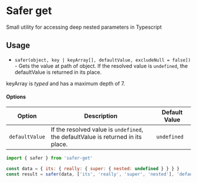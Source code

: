 # Safer get

Small utility for accessing deep nested parameters in Typescript

## Usage

- `safer(object, key | keyArray[], defaultValue, excludeNull = false])` - Gets the value at path of object. If the resolved value is `undefined`, the defaultValue is returned in its place.

keyArray is _typed_ and has a maximum depth of 7.

#### Options

| Option         | Description                                                                      | Default Value |
| -------------- | -------------------------------------------------------------------------------- | ------------- |
| `defaultValue` | If the resolved value is `undefined`, the defaultValue is returned in its place. | `undefined`   |

```js
import { safer } from 'safer-get'

const data = { its: { really: { super: { nested: undefined } } } }
const result = safer(data, ['its', 'really', 'super', 'nested'], 'defaultValue')
```
